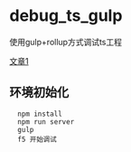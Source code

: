 # debug_ts_gulp
使用gulp+rollup方式调试ts工程

[文章1](https://www.cnblogs.com/iovec/p/7921177.html)


## 环境初始化
```
  npm install
  npm run server
  gulp
  f5 开始调试
```



